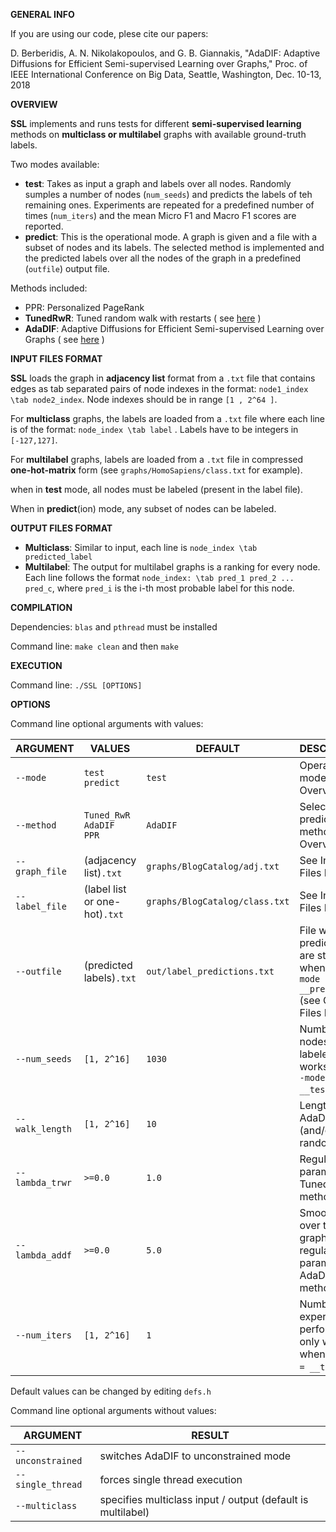 __GENERAL INFO__

If you are using our code, plese cite our papers:

D. Berberidis, A. N. Nikolakopoulos, and G. B. Giannakis, "AdaDIF: Adaptive Diffusions for Efficient Semi-supervised Learning over Graphs," Proc. of IEEE International Conference on Big Data, Seattle, Washington, Dec. 10-13, 2018

__OVERVIEW__

__SSL__ implements and runs tests for different __semi-supervised learning__ methods on __multiclass or multilabel__ graphs with available ground-truth labels. 

Two modes available:
- __test__: Takes as input a graph and labels over all nodes. Randomly sumples a number of nodes (`num_seeds`) and predicts the labels of teh remaining ones. Experiments are repeated for a predefined number of times (`num_iters`) and the mean Micro F1 and Macro F1 scores are reported.
- __predict__: This is the operational mode. A graph is given and a file with a subset of nodes and its labels. The selected method is implemented and the predicted labels over all the nodes of the graph in a predefined (`outfile`) output file. 		

Methods included:
- PPR: Personalized PageRank
- __TunedRwR__: Tuned random walk with restarts ( see [here](https://experts.umn.edu/ws/portalfiles/portal/99184908)  )
- __AdaDIF__: Adaptive Diffusions for Efficient Semi-supervised Learning over Graphs ( see [here](https://arxiv.org/abs/1804.02081) )




__INPUT FILES FORMAT__

__SSL__ loads the graph in __adjacency list__ format from a `.txt` file that contains edges as tab separated pairs of node indexes in the format: `node1_index \tab node2_index`. Node indexes should be in range `[1 , 2^64 ]`. 

For __multiclass__ graphs, the labels are loaded from a `.txt` file where each line is of the format: `node_index \tab label` . Labels have to be integers in `[-127,127]`. 

For __multilabel__ graphs, labels are loaded from a `.txt` file in compressed __one-hot-matrix__ form (see `graphs/HomoSapiens/class.txt` for example).

when in __test__ mode, all nodes must be labeled (present in the label file). 

When in __predict__(ion) mode, any subset of nodes can be labeled.  

__OUTPUT FILES FORMAT__

- __Multiclass__: Similar to input, each line is `node_index \tab predicted_label`
- __Multilabel__: The output for multilabel graphs is a ranking for every node. Each line follows the format `node_index: \tab pred_1 pred_2 ... pred_c`, where `pred_i` is the i-th most probable label for this node.

__COMPILATION__

Dependencies: `blas` and `pthread`  must be installed

Command line: `make clean` and then `make`

__EXECUTION__
		      	 
Command line: `./SSL [OPTIONS]`

__OPTIONS__

Command line optional arguments with values:

ARGUMENT | VALUES | DEFAULT | DESCRIPTION
-------- | ------ | ------- | -----------
`--mode` |  `test` <br/> `predict`| `test` | Operational mode (see Overview)    	
`--method` |  `Tuned_RwR` <br/> `AdaDIF` <br/> `PPR`| `AdaDIF` | Selection of prediction method (see Overview)   	
`--graph_file` | (adjacency list)`.txt` | `graphs/BlogCatalog/adj.txt` | See Input Files Format
`--label_file` | (label list or one-hot)`.txt` | `graphs/BlogCatalog/class.txt` | See Input Files Format
`--outfile` | (predicted labels)`.txt` | `out/label_predictions.txt` | File where predictions are stored when in `--mode = __predict__` (see Output Files Format)
`--num_seeds` | `[1, 2^16]` | `1030` | Number of nodes that are labeled ( only works when `--mode = __test__` )
`--walk_length` | `[1, 2^16]` | `10` | Length of AdaDIF (and/or PPR) random walk.
`--lambda_trwr` | `>=0.0` | `1.0` | Regularization parameter for Tuned RwR method 
`--lambda_addf` | `>=0.0` | `5.0` | Smoothness over the graph regularization parameter for AdaDIF method  
`--num_iters` | `[1, 2^16]` | `1` | Number of experiments performed ( only works when `--mode = __test__` )

Default values can be changed by editing `defs.h`

Command line optional arguments without values:

ARGUMENT | RESULT
-------- | ------
`--unconstrained` | switches AdaDIF to unconstrained mode
`--single_thread` | forces single thread execution
`--multiclass` | specifies multiclass input / output (default is multilabel)















